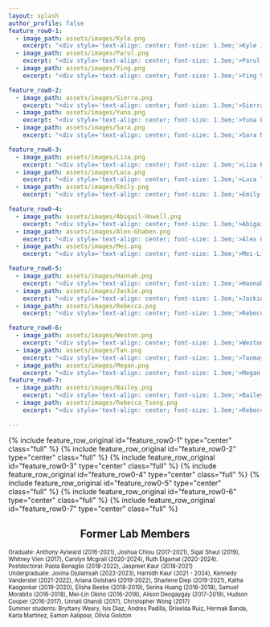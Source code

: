 ```yaml
---
layout: splash
author_profile: false
feature_row0-1:
  - image_path: assets/images/Kyle.png
    excerpt: "<div style='text-align: center; font-size: 1.3em;'>Kyle Jeffrie Gaulton</div><div style='text-align: center; font-size: 1.3em;'>Associate Professor</div><div style='text-align: center; font-size: 1.3em;'>UPenn, BAS Computer Science; UNC Chapel Hill, PhD Genetics and Molecular Biology</div>"
  - image_path: assets/images/Parul.png
    excerpt: "<div style='text-align: center; font-size: 1.3em;'>Parul Kudtarkar</div><div style='text-align: center; font-size: 1.3em;'>Programmer</div><div style='text-align: center; font-size: 1.3em;'>University of Mumbai, BE Biomedical Engineering; Northeastern, MS Bioinformatics</div>"
  - image_path: assets/images/Ying.png
    excerpt: "<div style='text-align: center; font-size: 1.3em;'>Ying Sun</div><div style='text-align: center; font-size: 1.3em;'>Programmer</div><div style='text-align: center; font-size: 1.3em;'>University of Illinois Chicago, MS Bioinformatics</div>"

feature_row0-2:
  - image_path: assets/images/Sierra.png
    excerpt: "<div style='text-align: center; font-size: 1.3em;'>Sierra Corban</div><div style='text-align: center; font-size: 1.3em;'>Research Associate</div><div style='text-align: center; font-size: 1.3em;'>Biola University, BS Biological Sciences</div>"
  - image_path: assets/images/Yuna.png
    excerpt: "<div style='text-align: center; font-size: 1.3em;'>Yuna Lee</div><div style='text-align: center; font-size: 1.3em;'>Research Associate</div><div style='text-align: center; font-size: 1.3em;'>UCSD, BS Biology: Bioinformatics</div>"
  - image_path: assets/images/Sara.png
    excerpt: "<div style='text-align: center; font-size: 1.3em;'>Sara Narayanaswamy</div><div style='text-align: center; font-size: 1.3em;'>Programmer</div><div style='text-align: center; font-size: 1.3em;'>Vellore Institute of Technology, BTech Biotechnology; Northeastern University, MS Bioinformatics</div>"

feature_row0-3:
  - image_path: assets/images/Liza.png
    excerpt: "<div style='text-align: center; font-size: 1.3em;'>Liza Brusman</div><div style='text-align: center; font-size: 1.3em;'>Programmer</div><div style='text-align: center; font-size: 1.3em;'>UCSD, BS Human Biology; UCSD, MS Biology; University of Colorado Boulder, PhD Molecular, Cellular, and Developmental Biology</div>"
  - image_path: assets/images/Luca.png
    excerpt: "<div style='text-align: center; font-size: 1.3em;'>Luca Tucciarone</div><div style='text-align: center; font-size: 1.3em;'>Postdoc</div><div style='text-align: center; font-size: 1.3em;'>Sapienza University, PhD Morphogenesis and Tissue Engineering</div>"
  - image_path: assets/images/Emily.png
    excerpt: "<div style='text-align: center; font-size: 1.3em;'>Emily Griffin</div><div style='text-align: center; font-size: 1.3em;'>Postdoc</div><div style='text-align: center; font-size: 1.3em;'>USC, BS Neuroscience; UCSD, PhD Biomedical Sciences</div>"

feature_row0-4:
  - image_path: assets/images/Abigail-Howell.png
    excerpt: "<div style='text-align: center; font-size: 1.3em;'>Abigail Howell</div><div style='text-align: center; font-size: 1.3em;'>Postdoc</div><div style='text-align: center; font-size: 1.3em;'>ASU, BS Biomedical Sciences; ASU, PhD Molecular and Cellular Biology</div>"
  - image_path: assets/images/Alex-Ghaben.png
    excerpt: "<div style='text-align: center; font-size: 1.3em;'>Alex Ghaben</div><div style='text-align: center; font-size: 1.3em;'>Pediatric Endocrinology Fellow</div><div style='text-align: center; font-size: 1.3em;'>MIT, BS Chemical-Biological Engineering and Biology; UT Southwestern, MD and PhD Integrative Biology</div>"
  - image_path: assets/images/Mei.png
    excerpt: "<div style='text-align: center; font-size: 1.3em;'>Mei-Lin Okino</div><div style='text-align: center; font-size: 1.3em;'>PhD Candidate, Biomedical Sciences</div><div style='text-align: center; font-size: 1.3em;'>UCSD, BS Bioinformatics</div>"

feature_row0-5:
  - image_path: assets/images/Hannah.png
    excerpt: "<div style='text-align: center; font-size: 1.3em;'>Hannah Mummey</div><div style='text-align: center; font-size: 1.3em;'>PhD Candidate, Bioinformatics and Systems Biology</div><div style='text-align: center; font-size: 1.3em;'>Wellesley College, BA Biochemistry</div>"
  - image_path: assets/images/Jackie.png
    excerpt: "<div style='text-align: center; font-size: 1.3em;'>Jackie Newsome</div><div style='text-align: center; font-size: 1.3em;'>PhD Candidate, Bioinformatics and Systems Biology</div><div style='text-align: center; font-size: 1.3em;'>UNLV, BS Biological Sciences, Biotechnology Focus; UNLV, MS Biological Sciences</div>"
  - image_path: assets/images/Rebecca.png
    excerpt: "<div style='text-align: center; font-size: 1.3em;'>Rebecca Melton</div><div style='text-align: center; font-size: 1.3em;'>PhD Candidate, Biomedical Sciences</div><div style='text-align: center; font-size: 1.3em;'>SFSU, BS Biology: Physiology; SFSU, MS Biology: Physiology and Behavior</div>"

feature_row0-6:
  - image_path: assets/images/Weston.png
    excerpt: "<div style='text-align: center; font-size: 1.3em;'>Weston Elison</div><div style='text-align: center; font-size: 1.3em;'>PhD Candidate, Biomedical Sciences</div><div style='text-align: center; font-size: 1.3em;'>Brigham Young University, BS Physiology and Developmental Biology</div>"
  - image_path: assets/images/Tan.png
    excerpt: "<div style='text-align: center; font-size: 1.3em;'>Tanmayi Vashist</div><div style='text-align: center; font-size: 1.3em;'>PhD Student, Biomedical Sciences</div><div style='text-align: center; font-size: 1.3em;'>Duke University, Bachelor of Science in Biology</div>"
  - image_path: assets/images/Megan.png
    excerpt: "<div style='text-align: center; font-size: 1.3em;'>Megan Huang</div><div style='text-align: center; font-size: 1.3em;'>PhD Student, Biomedical Sciences</div><div style='text-align: center; font-size: 1.3em;'>UCSD, Bachelor of Science in Biochemistry and Cell Biology</div>"
feature_row0-7:
  - image_path: assets/images/Bailey.png
    excerpt: "<div style='text-align: center; font-size: 1.3em;'>Bailey Omahony</div><div style='text-align: center; font-size: 1.3em;'>Undergraduate Researcher</div>"
  - image_path: assets/images/Rebecca_Tseng.png
    excerpt: "<div style='text-align: center; font-size: 1.3em;'>Rebecca Tseng</div><div style='text-align: center; font-size: 1.3em;'>Undergraduate Researcher</div>"

---
```

{% include feature_row_original id="feature_row0-1" type="center" class="full" %}
{% include feature_row_original id="feature_row0-2" type="center" class="full" %}
{% include feature_row_original id="feature_row0-3" type="center" class="full" %}
{% include feature_row_original id="feature_row0-4" type="center" class="full" %}
{% include feature_row_original id="feature_row0-5" type="center" class="full" %}
{% include feature_row_original id="feature_row0-6" type="center" class="full" %}
{% include feature_row_original id="feature_row0-7" type="center" class="full" %}

<h2 style="text-align: center;">Former Lab Members</h2>
<div style="font-size: 0.8em;">Graduate: Anthony Aylward (2016-2021), Joshua Chiou (2017-2021), Sigal Shaul (2019), Whitney Vien (2017), Carolyn Mcgrail (2020-2024), Ruth Elgamal (2020-2024).</div>
<div style="font-size: 0.8em;">Postdoctoral: Paola Benaglio (2018-2022), Jaspreet Kaur (2018-2021)</div>
<div style="font-size: 0.8em;">Undergraduate: Jovina Djulamsah (2022-2023), Harnidh Kaur (2021 - 2024), Kennedy Vanderstel (2021-2022), Ariana Golshani (2019-2022), Sharlene Diep (2019-2021), Katha Kaogonkar (2019-2020), Elisha Beebe (2018-2019), Serina Huang (2016-2018), Samuel Morabito (2016-2018), Mei-Lin Okino (2016-2018), Alison Deogaygay (2017-2019), Hudson Cooper (2016-2017), Unnati Ghandi (2017), Christopher Wong (2017)</div>
<div style="font-size: 0.8em;">Summer students: Bryttany Weary, Isis Diaz, Andres Padilla, Griselda Ruiz, Hermak Banda, Karla Martinez, Eamon Aalipour, Olivia Golston</div>
